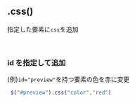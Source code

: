 ## .css()
指定した要素に`css`を追加

<br>

### id を指定して追加
  
(例)`id="preview"`を持つ要素の色を赤に変更
```js
 $("#preview").css("color","red")
```
